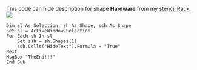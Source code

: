This code can hide description for shape **Hardware** from my [stencil Rack](https://surrogate-tm.gitbook.io/my-stencils/racks/stencil-for-create-rack-diagram).    
![](https://i.ytimg.com/vi/o9Vr19PKPCM/hqdefault_313166.jpg?sqp=-oaymwEcCNACELwBSFXyq4qpAw4IARUAAIhCGAFwAcABBg==&rs=AOn4CLC8Gj3jLRqta_BqNNde-o_IhMmNKw)    

```Sub DeviceDescr_Hide()
Dim sl As Selection, sh As Shape, ssh As Shape
Set sl = ActiveWindow.Selection
For Each sh In sl
    Set ssh = sh.Shapes(1)
    ssh.Cells("HideText").Formula = "True"
Next
MsgBox "TheEnd!!!"
End Sub
```
